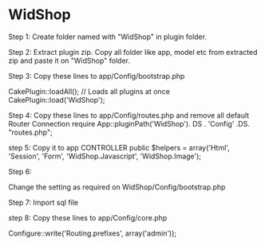 WidShop
=======

Step 1:
Create folder named with "WidShop" in plugin folder.

Step 2:
Extract plugin zip.
Copy all folder like app, model etc from extracted zip and paste it on "WidShop" folder.

Step 3:
Copy these lines to app/Config/bootstrap.php

CakePlugin::loadAll(); // Loads all plugins at once
CakePlugin::load('WidShop');

Step 4:
Copy these lines to app/Config/routes.php and remove all default Router Connection
require App::pluginPath('WidShop'). DS . 'Config' .DS. "routes.php";

step 5:
Copy it to app CONTROLLER
public $helpers = array('Html', 'Session', 'Form', 'WidShop.Javascript', 'WidShop.Image');

Step 6:

Change the setting as required on WidShop/Config/bootstrap.php

Step 7:
Import sql file


step 8:
Copy these lines to app/Config/core.php

Configure::write('Routing.prefixes', array('admin'));